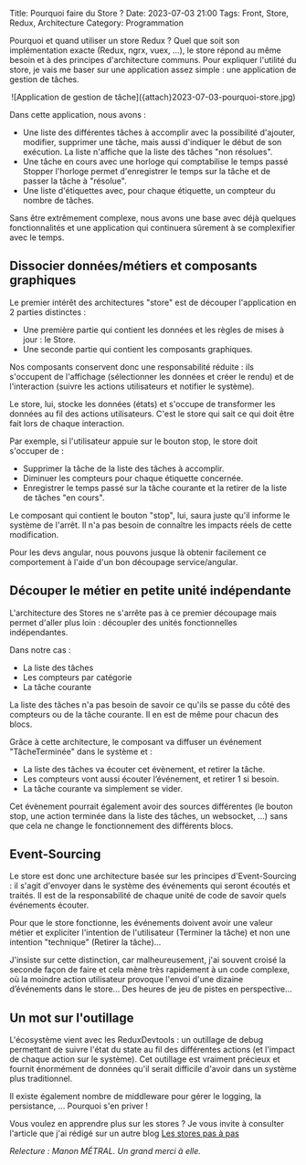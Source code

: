 Title: Pourquoi faire du Store ?
Date: 2023-07-03 21:00
Tags: Front, Store, Redux, Architecture
Category: Programmation

Pourquoi et quand utiliser un store Redux ? Quel que soit son implémentation exacte (Redux, ngrx, vuex, ...), le store répond au même besoin et à des principes d'architecture communs. Pour expliquer l'utilité du store, je vais me baser sur une application assez simple : une application de gestion de tâches.

<center>
 ![Application de gestion de tâche]({attach}2023-07-03-pourquoi-store.jpg) 
</center>

Dans cette application, nous avons :

- Une liste des différentes tâches à accomplir avec la possibilité d'ajouter, modifier, supprimer une tâche, mais aussi d'indiquer le début de son exécution. La liste n'affiche que la liste des tâches "non résolues".
- Une tâche en cours avec une horloge qui comptabilise le temps passé Stopper l'horloge permet d'enregistrer le temps sur la tâche et de passer la tâche à "résolue".
- Une liste d'étiquettes avec, pour chaque étiquette, un compteur du nombre de tâches.

Sans être extrêmement complexe, nous avons une base avec déjà quelques fonctionnalités et une application qui continuera sûrement à se complexifier avec le temps.

## Dissocier données/métiers et composants graphiques

Le premier intérêt des architectures "store" est de découper l'application en 2 parties distinctes :

- Une première partie qui contient les données et les règles de mises à jour : le Store.
- Une seconde partie qui contient les composants graphiques.

Nos composants conservent donc une responsabilité réduite : ils s'occupent de l'affichage (sélectionner les données et créer le rendu) et de l'interaction (suivre les actions utilisateurs et notifier le système).

Le store, lui, stocke les données (états) et s'occupe de transformer les données au fil des actions utilisateurs. C'est le store qui sait ce qui doit être fait lors de chaque interaction.

Par exemple, si l'utilisateur appuie sur le bouton stop, le store doit s'occuper de :

- Supprimer la tâche de la liste des tâches à accomplir.
- Diminuer les compteurs pour chaque étiquette concernée.
- Enregistrer le temps passé sur la tâche courante et la retirer de la liste de tâches "en cours".

Le composant qui contient le bouton "stop", lui, saura juste qu'il informe le système de l'arrêt. Il n'a pas besoin de connaître les impacts réels de cette modification.

Pour les devs angular, nous pouvons jusque là obtenir facilement ce comportement à l'aide d'un bon découpage service/angular.

## Découper le métier en petite unité indépendante

L'architecture des Stores ne s'arrête pas à ce premier découpage mais permet d'aller plus loin : découpler des unités fonctionnelles indépendantes.

Dans notre cas :

- La liste des tâches
- Les compteurs par catégorie
- La tâche courante

La liste des tâches n'a pas besoin de savoir ce qu'ils se passe du côté des compteurs ou de la tâche courante. Il en est de même pour chacun des blocs.

Grâce à cette architecture, le composant va diffuser un événement "TâcheTerminée" dans le système et :

- La liste des tâches va écouter cet évènement, et retirer la tâche.
- Les compteurs vont aussi écouter l’événement, et retirer 1 si besoin.
- La tâche courante va simplement se vider.

Cet évènement pourrait également avoir des sources différentes (le bouton stop, une action terminée dans la liste des tâches, un websocket, ...) sans que cela ne change le fonctionnement des différents blocs.

## Event-Sourcing

Le store est donc une architecture basée sur les principes d'Event-Sourcing : il s'agit d'envoyer dans le système des événements qui seront écoutés et traités. Il est de la responsabilité de chaque unité de code de savoir quels événements écouter.

Pour que le store fonctionne, les événements doivent avoir une valeur métier et expliciter l'intention de l'utilisateur (Terminer la tâche) et non une intention "technique" (Retirer la tâche)...

J'insiste sur cette distinction, car malheureusement, j'ai souvent croisé la seconde façon de faire et cela mène très rapidement à un code complexe, où la moindre action utilisateur provoque l'envoi d'une dizaine d’événements dans le store... Des heures de jeu de pistes en perspective...

## Un mot sur l'outillage

L'écosystème vient avec les ReduxDevtools : un outillage de debug permettant de suivre l'état du state au fil des différentes actions (et l'impact de chaque action sur le système). Cet outillage est vraiment précieux et fournit énormément de données qu'il serait difficile d'avoir dans un système plus traditionnel.

Il existe également nombre de middleware pour gérer le logging, la persistance, ... Pourquoi s'en priver !

Vous voulez en apprendre plus sur les stores ? Je vous invite à consulter l'article que j'ai rédigé sur un autre blog [Les stores pas à pas](https://niji.tech/stores-step-by-step)

_Relecture : Manon MÉTRAL. Un grand merci à elle._
